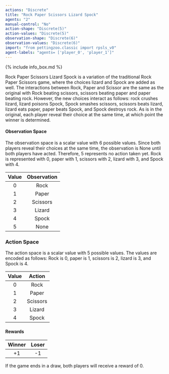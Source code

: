 ```yaml
---
actions: "Discrete"
title: "Rock Paper Scissors Lizard Spock"
agents: "2"
manual-control: "No"
action-shape: "Discrete(5)"
action-values: "Discrete(5)"
observation-shape: "Discrete(6)"
observation-values: "Discrete(6)"
import: "from pettingzoo.classic import rpsls_v0"
agent-labels: "agents= ['player_0', 'player_1']"
---
```

{% include info_box.md %}



Rock Paper Scissors Lizard Spock is a variation of the traditional Rock Paper Scissors game, where the choices lizard and Spock are added as well. The interactions between Rock, Paper and Scissor are the same as the original with Rock beating scissors, scissors beating paper and paper beating rock. However, the new choices interact as follows: rock crushes lizard, lizard poisons Spock, Spock smashes scissors, scissors beats lizard, lizard eats paper, paper beats Spock, and Spock destroys rock. As is in the original, each player reveal their choice at the same time, at which point the winner is determined.


#### Observation Space

The observation space is a scalar value with 6 possible values. Since both players reveal their choices at the same time, the observation is None until both players have acted. Therefore, 5 represents no action taken yet. Rock is represented with 0, paper with 1, scissors with 2, lizard with 3, and Spock with 4.

| Value  |  Observation |
| :----: | :---------:  |
| 0      | Rock         |
| 1      | Paper        |
| 2      | Scissors     |
| 3      | Lizard       |
| 4      | Spock        |
| 5      | None         |

### Action Space

The action space is a scalar value with 5 possible values. The values are encoded as follows: Rock is 0, paper is 1, scissors is 2, lizard is 3, and Spock is 4.

| Value  |  Action |
| :----: | :---------:  |
| 0      | Rock         |
| 1      | Paper        |
| 2      | Scissors     |
| 3      | Lizard       |
| 4      | Spock        |

#### Rewards

| Winner | Loser |
| :----: | :---: |
| +1     | -1    |

If the game ends in a draw, both players will receive a reward of 0.